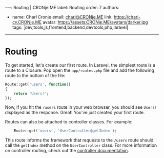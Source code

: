 ---: Routing | CRONje.ME
label: Routing
order: 7
authors:
  - name: Charl Cronje
    email: charl@CRONje.ME
    link: https://charl-cv.CRONje.ME
    avatar: https://assets.CRONje.ME/avatars/darker.jpg
tags: [dev,tools,js,frontend,backend,devtools,php,laravel]
---
# Routing

To get started, let's create our first route. In Laravel, the simplest route is a route to a Closure. Pop open the `app/routes.php` file and add the following route to the bottom of the file:

```php
Route::get('users', function()
{
    return 'Users!';
});
```

Now, if you hit the `/users` route in your web browser, you should see `Users!` displayed as the response. Great! You've just created your first route.

Routes can also be attached to controller classes. For example:

```php
    Route::get('users', 'UserController@getIndex');
```

This route informs the framework that requests to the `/users` route should call the `getIndex` method on the `UserController` class. For more information on controller routing, check out the [controller documentation](/docs/4.2/controllers).
